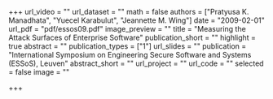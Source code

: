 +++
url_video = ""
url_dataset = ""
math = false
authors = ["Pratyusa K. Manadhata", "Yuecel Karabulut", "Jeannette M. Wing"]
date = "2009-02-01"
url_pdf = "pdf/essos09.pdf"
image_preview = ""
title = "Measuring the Attack Surfaces of Enterprise Software"
publication_short = ""
highlight = true
abstract = ""
publication_types = ["1"]
url_slides = ""
publication = "International Symposium on Engineering Secure Software and Systems (ESSoS), Leuven"
abstract_short = ""
url_project = ""
url_code = ""
selected = false
image = ""

+++

